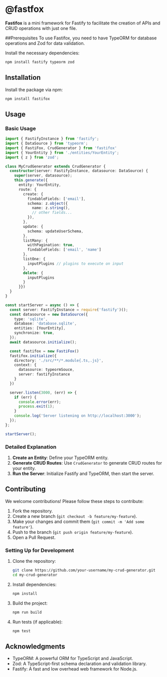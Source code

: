 
# @fastfox

**Fastifox** is a mini framework for Fastify to facilitate the creation of APIs and CRUD operations with just one file.

##Prerequisites
To use Fastifox, you need to have TypeORM for database operations and Zod for data validation.

Install the necessary dependencies:

```sh
npm install fastify typeorm zod
```

## Installation

Install the package via npm:

```sh
npm install fastifox
```

## Usage

### Basic Usage

```typescript
import { FastifyInstance } from 'fastify';
import { DataSource } from 'typeorm';
import { FastiFox, CrudGenerator } from 'fastifox'
import { YourEntity } from './entities/YourEntity';
import { z } from 'zod';

class MyCrudGenerator extends CrudGenerator {
  constructor(server: FastifyInstance, datasource: DataSource) {
    super(server, datasource);
    this.generate({
      entity: YourEntity,
      route: {
        create: {
          findableFields: ['email'],
          schema: z.object({
            name: z.string(),
            // other fields...
          }),
        },
        update: {
          schema: updateUserSchema,
        },
        listMany: {
          withPagination: true,
          findableFields: ['email', 'name']
        },
        listOne: {
          inputPlugins // plugins to execute on input
        },
        delete: {
          inputPlugins
        }
      }})
  }
}

const startServer = async () => {
  const server: FastifyInstance = require('fastify')();
  const datasource = new DataSource({
    type: 'sqlite',
    database: 'database.sqlite',
    entities: [YourEntity],
    synchronize: true,
  });
  await datasource.initialize();

  const fastifox = new FastiFox()
  fastifox.initialize({
    directory: './src/**/*.module{.ts,.js}',
    context: {
      datasource: typeormSouce,
      server: fastifyInstance
    }
  })

  server.listen(3000, (err) => {
    if (err) {
      console.error(err);
      process.exit(1);
    }
    console.log('Server listening on http://localhost:3000');
  });
};

startServer();
```

### Detailed Explanation

1. **Create an Entity**: Define your TypeORM entity.
2. **Generate CRUD Routes**: Use `CrudGenerator` to generate CRUD routes for your entity.
3. **Run the Server**: Initialize Fastify and TypeORM, then start the server.

## Contributing

We welcome contributions! Please follow these steps to contribute:

1. Fork the repository.
2. Create a new branch (`git checkout -b feature/my-feature`).
3. Make your changes and commit them (`git commit -m 'Add some feature'`).
4. Push to the branch (`git push origin feature/my-feature`).
5. Open a Pull Request.

### Setting Up for Development

1. Clone the repository:

   ```sh
   git clone https://github.com/your-username/my-crud-generator.git
   cd my-crud-generator
   ```

2. Install dependencies:

   ```sh
   npm install
   ```

3. Build the project:

   ```sh
   npm run build
   ```

4. Run tests (if applicable):

   ```sh
   npm test
   ```

## Acknowledgments

- TypeORM: A powerful ORM for TypeScript and JavaScript.
- Zod: A TypeScript-first schema declaration and validation library.
- Fastify: A fast and low overhead web framework for Node.js.
